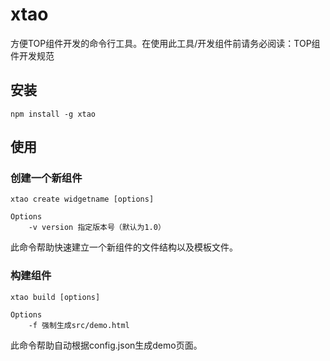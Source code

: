 # xtao

方便TOP组件开发的命令行工具。在使用此工具/开发组件前请务必阅读：TOP组件开发规范

## 安装

	npm install -g xtao

## 使用

### 创建一个新组件
	
	xtao create widgetname [options]

	Options
		-v version 指定版本号（默认为1.0）

此命令帮助快速建立一个新组件的文件结构以及模板文件。

### 构建组件
	
	xtao build [options]

	Options
		-f 强制生成src/demo.html

此命令帮助自动根据config.json生成demo页面。


